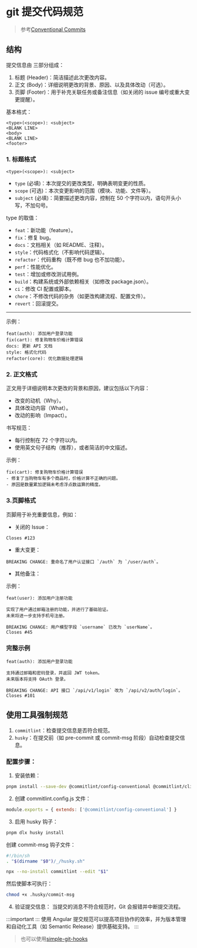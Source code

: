 # git 提交代码规范

> 参考[Conventional Commits](https://www.conventionalcommits.org/en/v1.0.0/)

## 结构

提交信息由 三部分组成：

1. 标题 (Header)：简洁描述此次更改内容。
2. 正文 (Body)：详细说明更改的背景、原因、以及具体改动（可选）。
3. 页脚 (Footer)：用于补充关联任务或备注信息（如关闭的 issue 编号或重大变更提醒）。

基本格式：

```plain
<type>(<scope>): <subject>
<BLANK LINE>
<body>
<BLANK LINE>
<footer>
```

### 1. 标题格式

```
<type>(<scope>): <subject>
```

- `type` (必填)：本次提交的更改类型，明确表明变更的性质。
- `scope` (可选)：本次变更影响的范围（模块、功能、文件等）。
- `subject` (必填)：简要描述更改内容，控制在 50 个字符以内，语句开头小写，不加句号。

type 的取值：

- `feat`：新功能（feature）。
- `fix`：修复 bug。
- `docs`：文档相关（如 README、注释）。
- `style`：代码格式化（不影响代码逻辑）。
- `refactor`：代码重构（既不修 bug 也不加功能）。
- `perf`：性能优化。
- `test`：增加或修改测试用例。
- `build`：构建系统或外部依赖相关（如修改 package.json）。
- `ci`：修改 CI 配置或脚本。
- `chore`：不修改代码的杂务（如更改构建流程、配置文件）。
- `revert`：回滚提交。

---

示例：

```
feat(auth): 添加用户登录功能
fix(cart): 修复购物车价格计算错误
docs: 更新 API 文档
style: 格式化代码
refactor(core): 优化数据处理逻辑
```

### 2. 正文格式

正文用于详细说明本次更改的背景和原因，建议包括以下内容：

- 改变的动机（Why）。
- 具体改动内容（What）。
- 改动的影响（Impact）。

书写规范：

- 每行控制在 72 个字符以内。
- 使用英文句子结构（推荐），或者简洁的中文描述。

示例：

```
fix(cart): 修复购物车价格计算错误
- 修复了当购物车有多个商品时，价格计算不正确的问题。
- 原因是数量累加逻辑未考虑浮点数运算的精度。
```

### 3.页脚格式

页脚用于补充重要信息，例如：

- 关闭的 Issue：

```
Closes #123
```

- 重大变更：

```
BREAKING CHANGE: 重命名了用户认证接口 `/auth` 为 `/user/auth`。
```

- 其他备注：

示例：

```
feat(user): 添加用户注册功能

实现了用户通过邮箱注册的功能，并进行了基础验证。
未来将进一步支持手机号注册。

BREAKING CHANGE: 用户模型字段 `username` 已改为 `userName`。
Closes #45
```

### 完整示例

```
feat(auth): 添加用户登录功能

支持通过邮箱和密码登录，并返回 JWT token。
未来版本将支持 OAuth 登录。

BREAKING CHANGE: API 接口 `/api/v1/login` 改为 `/api/v2/auth/login`。
Closes #101
```

## 使用工具强制规范

1. `commitlint`：检查提交信息是否符合规范。
2. `husky`：在提交前（如 pre-commit 或 commit-msg 阶段）自动检查提交信息。

### 配置步骤：

1. 安装依赖：

```bash
pnpm install --save-dev @commitlint/config-conventional @commitlint/cli husky
```

2. 创建 commitlint.config.js 文件：

```js
module.exports = { extends: ['@commitlint/config-conventional'] }
```

3. 启用 husky 钩子：

```bash
pnpm dlx husky install
```

创建 commit-msg 钩子文件：

```bash title=".husky/commit-msg"
#!/bin/sh
. "$(dirname "$0")/_/husky.sh"

npx --no-install commitlint --edit "$1"
```

然后使脚本可执行：

```bash
chmod +x .husky/commit-msg
```

4. 验证提交信息： 当提交的消息不符合规范时，Git 会报错并中断提交流程。

:::important
::: 使用 Angular 提交规范可以提高项目协作的效率，并为版本管理和自动化工具（如 Semantic Release）提供基础支持。
:::

> 也可以使用[simple-git-hooks](https://www.npmjs.com/package/simple-git-hooks)
